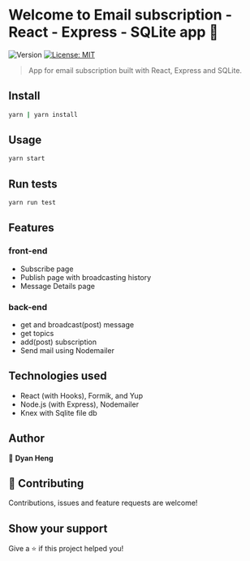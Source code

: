 # Welcome to Email subscription - React - Express - SQLite app 👋
![Version](https://img.shields.io/badge/version-1.0.0-blue.svg?cacheSeconds=2592000)
[![License: MIT](https://img.shields.io/badge/License-MIT-yellow.svg)](#)

> App for email subscription built with React, Express and SQLite.

## Install

```sh
yarn | yarn install
```

## Usage

```sh
yarn start
```

## Run tests

```sh
yarn run test
```

## Features
### front-end
- Subscribe page
- Publish page with broadcasting history
- Message Details page
### back-end
- get and broadcast(post) message
- get topics
- add(post) subscription
- Send mail using Nodemailer

## Technologies used
- React (with Hooks), Formik, and Yup
- Node.js (with Express), Nodemailer
- Knex with Sqlite file db

## Author

👤 **Dyan Heng**

## 🤝 Contributing

Contributions, issues and feature requests are welcome!

## Show your support

Give a ⭐️ if this project helped you!
